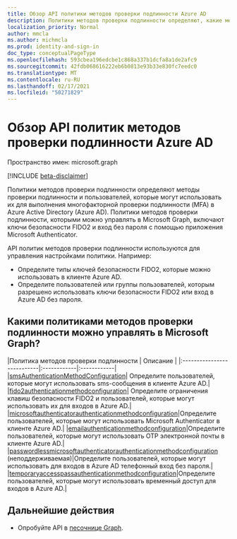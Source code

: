 ```yaml
---
title: Обзор API политики методов проверки подлинности Azure AD
description: Политики методов проверки подлинности определяют, какие методы проверки подлинности могут использовать пользователи в Azure AD.
localization_priority: Normal
author: mmcla
ms.author: michmcla
ms.prod: identity-and-sign-in
doc_type: conceptualPageType
ms.openlocfilehash: 593cbea196edcbe1c868a337b1dcfa8a1de2afc9
ms.sourcegitcommit: 42fdb068616222eb6b0813e93b33e830fc7eedc0
ms.translationtype: MT
ms.contentlocale: ru-RU
ms.lasthandoff: 02/17/2021
ms.locfileid: "50271829"
---
```

# <a name="azure-ad-authentication-methods-policies-api-overview"></a>Обзор API политик методов проверки подлинности Azure AD

Пространство имен: microsoft.graph

[!INCLUDE [beta-disclaimer](../../includes/beta-disclaimer.md)]

Политики методов проверки подлинности определяют методы проверки подлинности и пользователей, которые могут использовать их для выполнения многофакторной проверки подлинности (MFA) в Azure Active Directory (Azure AD). [](/azure/active-directory/authentication/concept-authentication-methods) Политики методов проверки подлинности, которыми можно управлять в Microsoft Graph, включают ключи безопасности FIDO2 и вход без пароля с помощью приложения Microsoft Authenticator.

API политик методов проверки подлинности используются для управления настройками политики. Например:

* Определите типы ключей безопасности FIDO2, которые можно использовать в клиенте Azure AD.
* Определите пользователей или группы пользователей, которым разрешено использовать ключи безопасности FIDO2 или вход в Azure AD без пароля.

## <a name="what-authentication-methods-policies-can-be-managed-in-microsoft-graph"></a>Какими политиками методов проверки подлинности можно управлять в Microsoft Graph?

|Политика методов проверки подлинности       | Описание |
|:---------------------------|:------------|:------------|
|[smsAuthenticationMethodConfiguration](smsAuthenticationMethodConfiguration.md)| Определите пользователей, которые могут использовать sms-сообщения в клиенте Azure AD.|
|[fido2authenticationmethodconfiguration](fido2authenticationmethodconfiguration.md)| Определите ограничения клавиш безопасности FIDO2 и пользователей, которые могут использовать их для входов в Azure AD.|
|[microsoftauthenticatorauthenticationmethodconfiguration](microsoftauthenticatorauthenticationmethodconfiguration.md)|Определите пользователей, которые могут использовать Microsoft Authenticator в клиенте Azure AD.|
|[emailauthenticationmethodconfiguration](emailauthenticationmethodconfiguration.md)|Определите пользователей, которые могут использовать OTP электронной почты в клиенте Azure AD.|
|[passwordlessmicrosoftauthenticatorauthenticationmethodconfiguration](passwordlessmicrosoftauthenticatorauthenticationmethodconfiguration.md) (неподдерживаемая)|Определите пользователей, которые могут использовать для входов в Azure AD телефонный вход без пароля.|
|[temporaryaccesspassauthenticationmethodconfiguration](temporaryaccesspassauthenticationmethodconfiguration.md)|Определите пользователей, которые могут использовать временный доступ для входов в Azure AD.|

## <a name="next-steps"></a>Дальнейшие действия

* Опробуйте API в [песочнице Graph](https://developer.microsoft.com/graph/graph-explorer).
